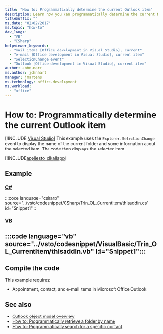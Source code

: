```yaml
---
title: "How to: Programmatically determine the current Outlook item"
description: Learn how you can programmatically determine the current Microsoft Outlook item. This example uses the Explorer.SelectionChange event.
titleSuffix: ""
ms.date: "02/02/2017"
ms.topic: "how-to"
dev_langs:
  - "VB"
  - "CSharp"
helpviewer_keywords:
  - "mail items [Office development in Visual Studio], current"
  - "e-mail [Office development in Visual Studio], current item"
  - "SelectionChange event"
  - "Outlook [Office development in Visual Studio], current item"
author: John-Hart
ms.author: johnhart
manager: jmartens
ms.technology: office-development
ms.workload:
  - "office"
---
```

# How to: Programmatically determine the current Outlook item

 [!INCLUDE [Visual Studio](~/includes/applies-to-version/vs-windows-only.md)]
  This example uses the `Explorer.SelectionChange` event to display the name of the current folder and some information about the selected item. The code then displays the selected item.

 [!INCLUDE[appliesto_olkallapp](../vsto/includes/appliesto-olkallapp-md.md)]

## Example

 ### [C#](#tab/csharp)
 :::code language="csharp" source="../vsto/codesnippet/CSharp/Trin_OL_CurrentItem/thisaddin.cs" id="Snippet1":::

 ### [VB](#tab/vb)
 :::code language="vb" source="../vsto/codesnippet/VisualBasic/Trin_OL_CurrentItem/thisaddin.vb" id="Snippet1":::
 ---

## Compile the code
 This example requires:

- Appointment, contact, and e-mail items in Microsoft Office Outlook.

## See also
- [Outlook object model overview](../vsto/outlook-object-model-overview.md)
- [How to: Programmatically retrieve a folder by name](../vsto/how-to-programmatically-retrieve-a-folder-by-name.md)
- [How to: Programmatically search for a specific contact](/previous-versions/visualstudio/visual-studio-2017/vsto/how-to-programmatically-search-for-a-specific-contact.md)
